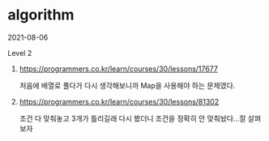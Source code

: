 # algorithm

2021-08-06

Level 2

1. https://programmers.co.kr/learn/courses/30/lessons/17677

   처음에 배열로 풀다가 다시 생각해보니까 Map을 사용해야 하는 문제였다.

2. https://programmers.co.kr/learn/courses/30/lessons/81302

   조건 다 맞춰놓고 3개가 틀리길래 다시 봤더니 조건을 정확히 안 맞춰놨다...잘 살펴보자